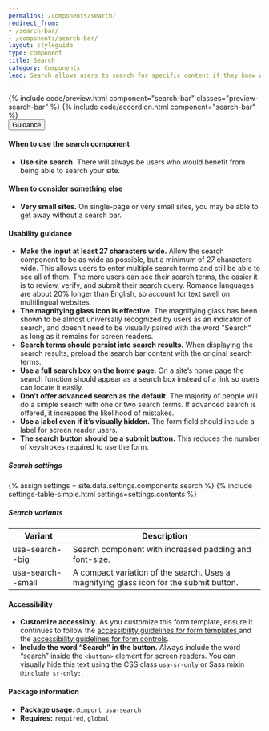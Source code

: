 ```yaml
---
permalink: /components/search/
redirect_from:
- /search-bar/
- /components/search-bar/
layout: styleguide
type: component
title: Search
category: Components
lead: Search allows users to search for specific content if they know what search terms to use or can’t find desired content in the main navigation
---
```


<section class="site-component-section">
  {% include code/preview.html component="search-bar" classes="preview-search-bar" %}
  {% include code/accordion.html component="search-bar" %}
  <div class="usa-accordion usa-accordion--bordered site-accordion-docs">
    <button class="usa-button-unstyled usa-accordion__button"
        aria-expanded="true" aria-controls="search-bar-docs">
      Guidance
    </button>
    <div id="search-bar-docs" aria-hidden="false" class="usa-accordion__content site-component-usage">
      <h4>When to use the search component</h4>
      <ul class="usa-content-list">
        <li>
          <strong>Use site search.</strong> There will always be users who
          would benefit from being able to search your site.
        </li>
      </ul>
      <h4>When to consider something else</h4>
      <ul class="usa-content-list">
        <li>
          <strong>Very small sites.</strong> On single-page or very small sites,
          you may be able to get away without a search bar.
        </li>
      </ul>
      <h4>Usability guidance</h4>
      <ul class="usa-content-list">
        <li>
          <strong>Make the input at least 27 characters wide.</strong> Allow the
          search component to be as wide as possible, but a minimum of 27 characters
          wide. This allows users to enter multiple search terms and still be
          able to see all of them. The more users can see their search terms,
          the easier it is to review, verify, and submit their search query. Romance languages are about 20% longer than English, so account for text swell on multilingual websites.
        </li>
        <li>
          <strong>The magnifying glass icon is effective.</strong> The magnifying
          glass has been shown to be almost universally recognized by users as
          an indicator of search, and doesn’t need to be visually paired with
          the word "Search" as long as it remains for screen readers.
        </li>
        <li>
          <strong>Search terms should persist into search results.</strong>
          When displaying the search results, preload the search bar content
          with the original search terms.
        </li>
        <li>
          <strong>Use a full search box on the home page.</strong> On a site’s
          home page the search function should appear as a search box instead of
          a link so users can locate it easily.
        </li>
        <li>
          <strong>Don’t offer advanced search as the default.</strong>
          The majority of people will do a simple search with one or two search terms.
          If advanced search is offered, it increases the likelihood of mistakes.
        </li>
        <li>
          <strong>Use a label even if it’s visually hidden.</strong> The form
          field should include a label for screen reader users.
        </li>
        <li>
          <strong>The search button should be a submit button.</strong>
          This reduces the number of keystrokes required to use the form.
        </li>
      </ul>
      <h5 id="component-settings">Search settings</h5>
      {% assign settings = site.data.settings.components.search %}
      {% include settings-table-simple.html
        settings=settings.contents
      %}
      <h5 id="component-variants">Search variants</h5>
      <table class="usa-table--borderless site-table-responsive site-table-simple" aria-labelledby="component-variants">
        <thead>
          <tr>
            <th scope="col" class="flex-6">Variant</th>
            <th scope="col" class="flex-6">Description</th>
          </tr>
        </thead>
        <tbody class="font-mono-2xs">
          <tr>
            <td data-title="Variant" class="flex-6">usa-search--big</td>
            <td data-title="Description" class="flex-6">
              <span class="font-lang-3xs">
                Search component with increased padding and font-size.
              </span>
            </td>
          </tr>
          <tr>
            <td data-title="Variant" class="flex-6">usa-search--small</td>
            <td data-title="Description" class="flex-6">
              <span class="font-lang-3xs">
                A compact variation of the search. Uses a magnifying glass icon
                for the submit button.
              </span>
            </td>
          </tr>
        </tbody>
      </table>
      <h4 class="usa-heading">Accessibility</h4>
      <ul class="usa-content-list">
        <li>
          <strong>Customize accessibly.</strong> As you customize this form
          template, ensure it continues to follow the
          <a href="{{ site.baseurl }}/form-templates/">
            accessibility guidelines for form templates
          </a> and the <a href="{{ site.baseurl }}/form-controls/">accessibility guidelines for form controls</a>.
        </li>
        <li>
          <strong>Include the word “Search” in the button.</strong> Always include
          the word “search” inside the <code>&lt;button&gt;</code> element for
          screen readers. You can visually hide this text using the CSS class
          <code>usa-sr-only</code> or Sass mixin <code>@include sr-only;</code>.
        </li>
      </ul>
      <h4 class="usa-heading">Package information</h4>
      <ul class="usa-content-list">
        <li>
          <strong>Package usage:</strong> <code>@import usa-search</code>
        </li>
        <li>
          <strong>Requires:</strong> <code>required</code>, <code>global</code>
        </li>
      </ul>
    </div>
  </div>
</section>
